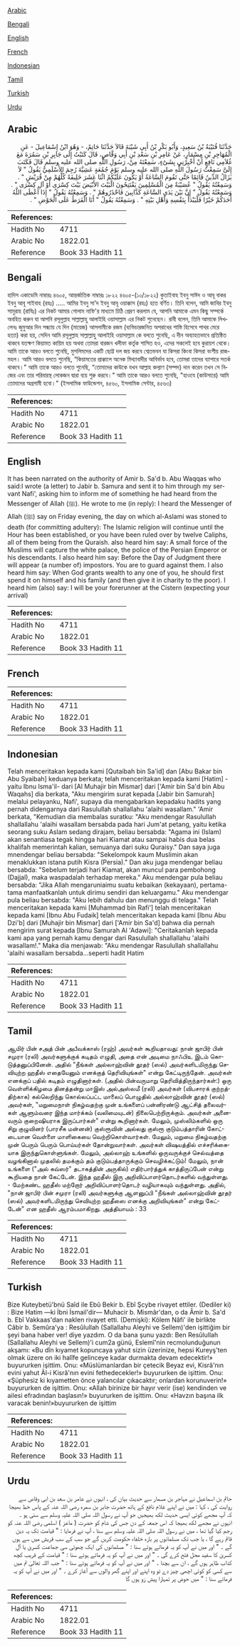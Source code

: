 [Arabic](#arabic)

[Bengali](#bengali)

[English](#english)

[French](#french)

[Indonesian](#indonesian)

[Tamil](#tamil)

[Turkish](#turkish)

[Urdu](#urdu)

## Arabic


<div dir="rtl" lang="ar" style={{fontSize:'larger',backgroundColor:'#f8f9fa',padding:20}}>
حَدَّثَنَا قُتَيْبَةُ بْنُ سَعِيدٍ، وَأَبُو بَكْرِ بْنُ أَبِي شَيْبَةَ قَالاَ حَدَّثَنَا حَاتِمٌ، - وَهُوَ ابْنُ إِسْمَاعِيلَ - عَنِ الْمُهَاجِرِ بْنِ مِسْمَارٍ، عَنْ عَامِرِ بْنِ سَعْدِ بْنِ أَبِي وَقَّاصٍ، قَالَ كَتَبْتُ إِلَى جَابِرِ بْنِ سَمُرَةَ مَعَ غُلاَمِي نَافِعٍ أَنْ أَخْبِرْنِي بِشَىْءٍ، سَمِعْتَهُ مِنْ، رَسُولِ اللَّهِ صلى الله عليه وسلم قَالَ فَكَتَبَ إِلَىَّ سَمِعْتُ رَسُولَ اللَّهِ صلى الله عليه وسلم يَوْمَ جُمُعَةٍ عَشِيَّةَ رُجِمَ الأَسْلَمِيُّ يَقُولُ ‏"‏ لاَ يَزَالُ الدِّينُ قَائِمًا حَتَّى تَقُومَ السَّاعَةُ أَوْ يَكُونَ عَلَيْكُمُ اثْنَا عَشَرَ خَلِيفَةً كُلُّهُمْ مِنْ قُرَيْشٍ ‏"‏ ‏.‏ وَسَمِعْتُهُ يَقُولُ ‏"‏ عُصَيْبَةٌ مِنَ الْمُسْلِمِينَ يَفْتَتِحُونَ الْبَيْتَ الأَبْيَضَ بَيْتَ كِسْرَى أَوْ آلِ كِسْرَى ‏"‏ ‏.‏ وَسَمِعْتُهُ يَقُولُ ‏"‏ إِنَّ بَيْنَ يَدَىِ السَّاعَةِ كَذَّابِينَ فَاحْذَرُوهُمْ ‏"‏ ‏.‏ وَسَمِعْتُهُ يَقُولُ ‏"‏ إِذَا أَعْطَى اللَّهُ أَحَدَكُمْ خَيْرًا فَلْيَبْدَأْ بِنَفْسِهِ وَأَهْلِ بَيْتِهِ ‏"‏ ‏.‏ وَسَمِعْتُهُ يَقُولُ ‏"‏ أَنَا الْفَرَطُ عَلَى الْحَوْضِ ‏"‏ ‏.‏
</div>
<div style={{backgroundColor:'#f8f9fa',padding:20, marginBottom: 10}}><table> <thead> <tr> <th>References:</th> <th></th> </tr> </thead> <tbody><tr><td>Hadith No</td><td>4711</td></tr><tr><td>Arabic No</td><td>1822.01</td></tr><tr><td>Reference</td><td>Book 33 Hadith 11</td></tr></tbody></table></div>

## Bengali


<div dir="ltr" lang="bn" style={{fontSize:'larger',backgroundColor:'#f8f9fa',padding:20}}>
হাদিস একাডেমি নাম্বারঃ ৪৬০৫, আন্তর্জাতিক নাম্বারঃ ১৮২২ ৪৬০৫-(১০/১৮২২) কুতাইবাহ ইবনু সাঈদ ও আবূ বাকর ইবনু আবূ শাইবাহ (রহঃ) ..... আমির ইবনু সা’দ ইবনু আবূ ওয়াক্কাস (রহঃ) হতে বর্ণিত। তিনি বলেন, আমি জাবির ইবনু সামুরাহ (রাযিঃ) এর নিকট আমার গোলাম নাফি'র মাধ্যমে চিঠি প্রেরণ করলাম যে, আপনি আমাকে এমন কিছু সম্পর্কে অবহিত করুন যা আপনি রসূলুল্লাহ সাল্লাল্লাহু আলাইহি ওয়াসাল্লাম এর নিকট শুনেছেন। রাবী বলেন, তিনি আমাকে লিখলেনঃ জুমুআর দিন সন্ধ্যায় যে দিন (মায়েজ) আসলামীকে রজম (ব্যভিচারজনিত অপরাধের শাস্তি হিসেবে পাথর মেরে হত্যা) করা হয়, সেদিন আমি রসূলুল্লাহ সাল্লাল্লাহু আলাইহি ওয়াসাল্লাম কে বলতে শুনেছি, এ দীন অব্যাহতভাবে প্রতিষ্ঠিত থাকবে যতক্ষণ কিয়ামত কায়িম হয় অথবা তোমরা বারজন খলীফা কর্তৃক শাসিত হও, এদের সকলেই হবে কুরায়শ থেকে। আমি তাকে আরও বলতে শুনেছি, মুসলিমদের একটি ছোট্ট দল জয় করবে শ্বেতভবন যা কিসরা কিংবা কিসরা বংশীয় রাজমহল। আমি আরও বলতে শুনেছি, “কিয়ামতের প্রাক্কালে অনেক মিথ্যাবাদীর আবির্ভাব হবে, তোমরা তাদের ব্যাপারে সতর্ক থাকবে।" আমি তাকে আরও বলতে শুনেছি, “তোমাদের কাউকে যখন আল্লাহ কল্যাণ (সম্পদ) দান করেন তখন সে নিজের এবং তার পরিবারস্থ লোকজন দ্বারা ব্যয় শুরু করবে।" আমি তাকে আরও বলতে শুনেছি, "হাওযে (কাউসারে) আমি তোমাদের অগ্রগামী হবো।" (ইসলামিক ফাউন্ডেশন, ৪৫৬০, ইসলামিক সেন্টার, ৪৫৬৩)
</div>
<div style={{backgroundColor:'#f8f9fa',padding:20, marginBottom: 10}}><table> <thead> <tr> <th>References:</th> <th></th> </tr> </thead> <tbody><tr><td>Hadith No</td><td>4711</td></tr><tr><td>Arabic No</td><td>1822.01</td></tr><tr><td>Reference</td><td>Book 33 Hadith 11</td></tr></tbody></table></div>

## English


<div dir="ltr" lang="en" style={{fontSize:'larger',backgroundColor:'#f8f9fa',padding:20}}>
It has been narrated on the authority of Amir b. Sa'd b. Abu Waqqas who said:I wrote (a letter) to Jabir b. Samura and sent it to him through my servant Nafi', asking him to inform me of something he had heard from the Messenger of Allah (ﷺ). He wrote to me (in reply): I heard the Messenger of Allah (ﷺ) say on Friday evening, the day on which al-Aslami was stoned to death (for committing adultery): The Islamic religion will continue until the Hour has been established, or you have been ruled over by twelve Caliphs, all of them being from the Quraish. also heard him say: A small force of the Muslims will capture the white palace, the police of the Persian Emperor or his descendants. I also heard him say: Before the Day of Judgment there will appear (a number of) impostors. You are to guard against them. I also heard him say: When God grants wealth to any one of you, he should first spend it on himself and his family (and then give it in charity to the poor). I heard him (also) say: I will be your forerunner at the Cistern (expecting your arrival)
</div>
<div style={{backgroundColor:'#f8f9fa',padding:20, marginBottom: 10}}><table> <thead> <tr> <th>References:</th> <th></th> </tr> </thead> <tbody><tr><td>Hadith No</td><td>4711</td></tr><tr><td>Arabic No</td><td>1822.01</td></tr><tr><td>Reference</td><td>Book 33 Hadith 11</td></tr></tbody></table></div>

## French


<div dir="ltr" lang="fr" style={{fontSize:'larger',backgroundColor:'#f8f9fa',padding:20}}>

</div>
<div style={{backgroundColor:'#f8f9fa',padding:20, marginBottom: 10}}><table> <thead> <tr> <th>References:</th> <th></th> </tr> </thead> <tbody><tr><td>Hadith No</td><td>4711</td></tr><tr><td>Arabic No</td><td>1822.01</td></tr><tr><td>Reference</td><td>Book 33 Hadith 11</td></tr></tbody></table></div>

## Indonesian


<div dir="ltr" lang="id" style={{fontSize:'larger',backgroundColor:'#f8f9fa',padding:20}}>
Telah menceritakan kepada kami [Qutaibah bin Sa'id] dan [Abu Bakar bin Abu Syaibah] keduanya berkata; telah menceritakan kepada kami [Hatim] -yaitu Ibnu Isma'il- dari [Al Muhajir bin Mismar] dari ['Amir bin Sa'd bin Abu Waqahs] dia berkata, "Aku mengirim surat kepada [Jabir bin Samurah] melalui pelayanku, Nafi', supaya dia mengabarkan kepadaku hadits yang pernah didengarnya dari Rasulullah shallallahu 'alaihi wasallam." 'Amir berkata, "Kemudian dia membalas suratku: "Aku mendengar Rasulullah shallallahu 'alaihi wasallam bersabda pada hari Jum'at petang, yaitu ketika seorang suku Aslam sedang dirajam, beliau bersabda: "Agama ini (Islam) akan senantiasa tegak hingga hari Kiamat atau sampai habis dua belas khalifah memerintah kalian, semuanya dari suku Quraisy." Dan saya juga mnendengar beliau bersabda: "Sekelompok kaum Muslimin akan menaklukkan istana putih Kisra (Persia)." Dan aku juga mendengar beliau bersabda: "Sebelum terjadi hari Kiamat, akan muncul para pembohong (Dajjal), maka waspadalah terhadap mereka." Aku mendengar pula beliau bersabda: "Jika Allah mengaruniaimu suatu kebaikan (kekayaan), pertama-tama manfaatkanlah untuk dirimu sendiri dan keluargamu." Aku mendengar pula beliau bersabda: "Aku lebih dahulu dan menunggu di telaga." Telah menceritakan kepada kami [Muhammad bin Rafi'] telah menceritakan kepada kami [Ibnu Abu Fudaik] telah menceritakan kepada kami [Ibnu Abu Dzi'b] dari [Muhajir bin Mismar] dari ['Amir bin Sa'd] bahwa dia pernah mengirim surat kepada [Ibnu Samurah Al 'Adawi]: "Ceritakanlah kepada kami apa yang pernah kamu dengar dari Rasulullah shallallahu 'alaihi wasallam!." Maka dia menjawab: "Aku mendengar Rasulullah shallallahu 'alaihi wasallam bersabda…seperti hadit Hatim
</div>
<div style={{backgroundColor:'#f8f9fa',padding:20, marginBottom: 10}}><table> <thead> <tr> <th>References:</th> <th></th> </tr> </thead> <tbody><tr><td>Hadith No</td><td>4711</td></tr><tr><td>Arabic No</td><td>1822.01</td></tr><tr><td>Reference</td><td>Book 33 Hadith 11</td></tr></tbody></table></div>

## Tamil


<div dir="ltr" lang="ta" style={{fontSize:'larger',backgroundColor:'#f8f9fa',padding:20}}>
ஆமிர் பின் சஅத் பின் அபீவக்காஸ் (ரஹ்) அவர்கள் கூறியதாவது: நான் ஜாபிர் பின் சமுரா (ரலி) அவர்களுக்குக் கடிதம் எழுதி, அதை என் அடிமை நாஃபிஉ இடம் கொடுத்தனுப்பினேன். அதில் "நீங்கள் அல்லாஹ்வின் தூதர் (ஸல்) அவர்களிடமிருந்து செவியுற்ற ஹதீஸ் எதையேனும் எனக்குத் தெரிவியுங்கள்" என்று கேட்டிருந்தேன். அவர்கள் எனக்குப் பதில் கடிதம் எழுதினார்கள். (அதில் பின்வருமாறு தெரிவித்திருந்தார்கள்:) ஒரு வெள்ளிக்கிழமை தினத்தன்று மாஇஸ் அல்அஸ்லமீ (ரலி) அவர்கள் (விபசாரக் குற்றத்திற்காக) கல்லெறிந்து கொல்லப்பட்ட மாலைப் பொழுதில் அல்லாஹ்வின் தூதர் (ஸல்) அவர்கள், "மறுமைநாள் நிகழ்வதற்கு முன் உங்களைப் பன்னிரண்டு ஆட்சித் தலைவர்கள் ஆளும்வரை இந்த மார்க்கம் (வலிமையுடன்) நிலைபெற்றிருக்கும். அவர்கள் அனைவரும் குறைஷியராக இருப்பார்கள்" என்று கூறினார்கள். மேலும், முஸ்லிம்களில் ஒரு சிறு குழுவினர் (பாரசீக மன்னன்) குஸ்ரூவின் அல்லது குஸ்ரூ குடும்பத்தாரின் கோட்டையான வெள்ளை மாளிகையை வெற்றிகொள்வார்கள். மேலும், மறுமை நிகழ்வதற்கு முன் பெரும் பெரும் பொய்யர்கள் தோன்றுவார்கள். அவர்கள் விஷயத்தில் எச்சரிக்கையாக இருந்துகொள்ளுங்கள். மேலும், அல்லாஹ் உங்களில் ஒருவருக்குச் செல்வத்தை வழங்கினால் முதலில் தமக்கும் தம் குடும்பத்தாருக்கும் செவழிக்கட்டும்! மேலும், நான் உங்களை ("அல் கவ்ஸர்" தடாகத்தின் அருகில்) எதிர்பார்த்துக் காத்திருப்பேன் என்று கூறியதை நான் கேட்டேன். இந்த ஹதீஸ் இரு அறிவிப்பாளர்தொடர்களில் வந்துள்ளது. - மேற்கண்ட ஹதீஸ் மற்றோர் அறிவிப்பாளர்தொடர் வழியாகவும் வந்துள்ளது. அதில், "நான் ஜாபிர் பின் சமுரா (ரலி) அவர்களுக்கு ஆளனுப்பி "நீங்கள் அல்லாஹ்வின் தூதர் (ஸல்) அவர்களிடமிருந்து செவியுற்ற ஹதீஸை எனக்கு அறிவியுங்கள்" என்று கேட்டேன்" என ஹதீஸ் ஆரம்பமாகிறது. அத்தியாயம் : 33
</div>
<div style={{backgroundColor:'#f8f9fa',padding:20, marginBottom: 10}}><table> <thead> <tr> <th>References:</th> <th></th> </tr> </thead> <tbody><tr><td>Hadith No</td><td>4711</td></tr><tr><td>Arabic No</td><td>1822.01</td></tr><tr><td>Reference</td><td>Book 33 Hadith 11</td></tr></tbody></table></div>

## Turkish


<div dir="ltr" lang="tr" style={{fontSize:'larger',backgroundColor:'#f8f9fa',padding:20}}>
Bize Kuteybetü'bnü Saîd ile Ebû Bekir b. Ebî Şcybe rivayet ettiler. (Dediler ki) : Bize Hatim —ki İbni İsmail'dir— Muhacir b. Mismâr'dan, o da Âmir b. Sa'd b. Ebî Vakkaas'dan naklen rivayet etti. (Demişki): Kölem Nâfi' ile birlikte Câbir b. Semûra'ya : Resûlullah (Sallallahu Aleyhi ve Sellem)'den işittiğim bir şeyi bana haber ver! diye yazdım. O da bana şunu yazdı: Ben Resûlullah (Sallallahu Aleyhi ve Sellem)'i cum2a günü, Eslemî'nin recmolunduğunun akşamı: «Bu dîn kıyamet kopuncaya yahut sizin üzerinize, hepsi Kureyş'ten olmak üzere on iki halîfe gelinceye kadar durmakta devam edecektir!» buyururken işittim. Onu: «Müslümanlardan bir çetecik Beyaz evi, Kisrâ'nın evini yahut Âl-i Kisrâ'nın evini fethedecekler!» buyururken de işittim. Onu: «Şüphesiz ki kıyametten önce yalancılar çıkacaktır; onlardan korunuverin!» buyururken de işittim. Onu: «Allah birinize bir hayır verir (ise) kendinden ve ailesi efradından başlasın!» buyururken de işittim. Onu: «Havzın başına ilk varacak benin!»buyururken de işittim
</div>
<div style={{backgroundColor:'#f8f9fa',padding:20, marginBottom: 10}}><table> <thead> <tr> <th>References:</th> <th></th> </tr> </thead> <tbody><tr><td>Hadith No</td><td>4711</td></tr><tr><td>Arabic No</td><td>1822.01</td></tr><tr><td>Reference</td><td>Book 33 Hadith 11</td></tr></tbody></table></div>

## Urdu


<div dir="rtl" lang="ur" style={{fontSize:'larger',backgroundColor:'#f8f9fa',padding:20}}>
حاتم بن اسماعیل نے مہاجر بن مسمار سے حدیث بیان کی ، انہوں نے عامر بن سعد بن ابی وقاص سے روایت کی ، کہا : میں نے اپنے غلام نافع کے ہاتھ حضرت جابر بن سمرہ رضی اللہ عنہ کے پاس خط بھیجا کہ آپ مجھے کوئی ایسی حدیث لکھ بھیجیں جو آپ نے رسول اللہ صلی اللہ علیہ وسلم سے سنی ہو ۔ انہوں نے مجھے لکھ بھیجا کہ اس جمعہ کے دن جس کی شام کو حضرت ( ماعز ) اسلمی رضی اللہ عنہ کو رجم کیا گیا تھا ، میں نے رسول اللہ صلی اللہ علیہ وسلم سے سنا ، آپ نے فرمایا : " قیامت تک یہ دین قائم رہے گا ، یا جب تک مسلمانوں پر بارہ خلفاء حکومت کریں گے جو سب کے سب قریش میں سے ہوں گے ۔ " اور میں نے آپ کو یہ فرماتے ہوئے سنا : " مسلمانوں کی ایک چھوٹی سی جماعت کسریٰ یا آل کسریٰ کا سفید محل فتح کرے گی ۔ " اور میں نے آپ کو یہ فرماتے ہوئے سنا : " قیامت کے قریب کچھ کذاب ظاہر ہوں گے ، ان سے بچنا ۔ " اور میں نے آپ کو یہ فرماتے ہوئے سنا : " جب اللہ تعالیٰ تم میں سے کسی کو کوئی اچھی چیز دے تو وہ اپنے اور اپنے گھر والوں سے آغاز کرے ۔ " اور میں نے آپ کو یہ فرماتے سنا : " میں حوض پر تمہارا پیش رَو ہوں گا
</div>
<div style={{backgroundColor:'#f8f9fa',padding:20, marginBottom: 10}}><table> <thead> <tr> <th>References:</th> <th></th> </tr> </thead> <tbody><tr><td>Hadith No</td><td>4711</td></tr><tr><td>Arabic No</td><td>1822.01</td></tr><tr><td>Reference</td><td>Book 33 Hadith 11</td></tr></tbody></table></div>